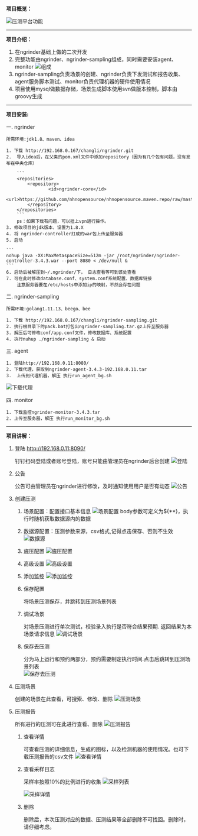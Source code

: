 **项目概览：**

![压测平台功能][1]

---

**项目介绍：**

1. 在ngrinder基础上做的二次开发
2. 完整功能由ngrinder、ngrinder-sampling组成，同时需要安装agent、monitor
![组成][2]
3. ngrinder-sampling负责场景的创建、ngrinder负责下发测试和报告收集、agent服务脚本测试、monitor负责代理机器的硬件使用情况
4. 项目使用mysql做数据存储，场景生成脚本使用svn做版本控制，脚本由groovy生成

---

**项目安装:**

一. ngrinder
    
    所需环境:jdk1.8、maven、idea
    
    1. 下载 http://192.168.0.167/changli/ngrinder.git
    2.  导入idea后，在父类的pom.xml文件中添加repository（因为有几个包有问题，没有发布在中央仓库）
        
        ```
        <repositories>
            <repository>
        			<id>ngrinder-core</id>
        			<url>https://github.com/nhnopensource/nhnopensource.maven.repo/raw/master/releases</url>
        	</repository>
        </repositories>
        ```
        ps：如果下载有问题，可以挂上vpn进行操作。
    3. 修改项目的jdk版本，设置为1.8.X
    4. 将 ngrinder-controller打成的war包上传至服务器
    5. 启动
    
    ```
    nohup java -XX:MaxMetaspaceSize=512m -jar /root/ngrinder/ngrinder-controller-3.4.3.war --port 8080 < /dev/null &
    ```
    6. 启动后被解压到~/.ngrinder/下， 日志查看等可到该处查看
    7. 可在此时修改database.conf、system.conf系统配置、数据库链接
        注意服务器要在/etc/hosts中添加ip的映射，不然会存在问题
二. ngrinder-sampling
    
    所需环境:golang1.11.13、beego、bee
    
    1. 下载 http://192.168.0.167/changli/ngrinder-sampling.git
    2. 执行根目录下的pack.bat打包出ngrinder-sampling.tar.gz上传至服务器
    3. 解压后可修改conf/app.conf文件，修改数据库、系统配置
    4. 执行nuhup ./ngrinder-sampling & 启动
三. agent
    
    1. 登陆http://192.168.0.11:8080/
    2. 下载代理，获取到ngrinder-agent-3.4.3-192.168.0.11.tar
    3.  上传到代理机器，解压 执行run_agent_bg.sh
   
   ![下载代理][3] 
   
四. monitor
    
    1. 下载监控ngrinder-monitor-3.4.3.tar
    2. 上传至服务器，解压 执行run_monitor_bg.sh

---

**项目讲解：**

1. 登陆 http://192.168.0.11:8090/
    
    钉钉扫码登陆或者账号登陆，账号只能由管理员在ngrinder后台创建
    ![登陆][4]
2. 公告
    
    公告可由管理员在ngrinder进行修改，及时通知使用用户是否有动态
    ![公告][5]
3. 创建压测
    
   1. 场景配置：配置接口基本信息
       ![场景配置][6]
       body参数可定义为${**}，执行时随机获取数据源内的数据
   2. 数据源配置：压测参数来源，csv格式,记得点击保存、否则不生效
       ![数据源][7]
   3. 施压配置
       ![施压配置][8]
   4. 高级设置
       ![高级设置][9]
   5. 添加监控
        ![添加监控][10]
   6. 保存配置
   
        将场景压测保存，并跳转到压测场景列表
   7. 调试场景
   
        对场景压测进行单次测试，校验录入执行是否符合结果预期.
        返回结果为本场景请求信息
        ![调试场景][11]
   8. 保存去压测
        
         分为马上运行和预约两部分，预约需要制定执行时间.点击后跳转到压测场景列表    
         ![保存去压测][12]
4. 压测场景
        
      创建的场景在此查看，可搜索、修改、删除
      ![压测场景][13]                    
5. 压测报告
    
      所有进行的压测可在此进行查看、删除
      ![压测报告][14]
      
      1. 查看详情
         
         可查看压测的详细信息，生成的图标，以及检测机器的使用情况。也可下载压测报告的csv文件
         ![查看详情][15]
      2.  查看采样日志
         
          采样率按照10%的比例进行的收集
          ![采样列表][16]
          
          ![采样详情][17]
      3. 删除
        
          删除后，本次压测对应的数据、压测结果等全部删除不可找回。删除时，请仔细考虑。                       
        
[1]: doc/images/ngrinder_sampling.png
[2]: doc/images/ngrinder_struct.png
[3]: doc/images/ngrinder_agent_download.png
[4]: doc/images/ngrinder_login.png
[5]: doc/images/ngrinder_announcement.png
[6]: doc/images/ngrinder_scenes_create.png
[7]: doc/images/ngrinder_data_file.png
[8]: doc/images/ngrinder_test_config.png
[9]: doc/images/ngrinder_test_advanced.png
[10]: doc/images/ngrinder_monitor.png
[11]: doc/images/ngrinder_test_rst.png
[12]: doc/images/ngrinder_test_schedule.png
[13]: doc/images/ngrinder_scenes_list.png
[14]: doc/images/ngrinder_report_list.png
[15]: doc/images/mgrinder_report_detail.png
[16]: doc/images/ngrinder_sampling_list.png
[17]: doc/images/ngrinder_sampling_detail.png
